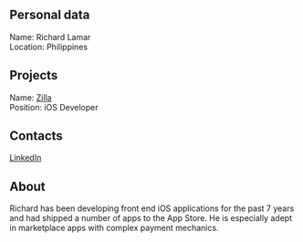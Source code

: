 ## Personal data
Name: Richard Lamar  
Location: Philippines
## Projects 
Name: [Zilla](../projects/zilla.md)  
Position: iOS Developer 
## Contacts
[LinkedIn](https://www.linkedin.com/in/richard-ii-lamar-2b885476/)  
## About
Richard has been developing front end iOS applications for the past 7 years and had shipped a
number of apps to the App Store. He is especially adept in marketplace apps with complex
payment mechanics.
